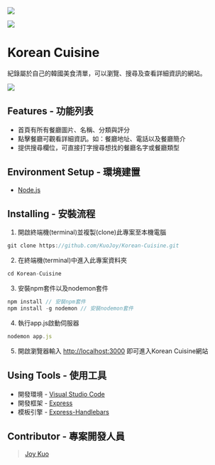 ![](https://i.imgur.com/EYT9Qri.png)

![](https://i.imgur.com/w1mzZ3t.png)
# Korean Cuisine
紀錄屬於自己的韓國美食清單，可以瀏覽、搜尋及查看詳細資訊的網站。

![](https://i.imgur.com/SAyFR2m.gif)

## Features - 功能列表
* 首頁有所有餐廳圖片、名稱、分類與評分
* 點擊餐廳可觀看詳細資訊。如：餐廳地址、電話以及餐廳簡介
* 提供搜尋欄位，可直接打字搜尋想找的餐廳名字或餐廳類型

## Environment Setup - 環境建置
* [Node.js](https://nodejs.org/en/)

## Installing - 安裝流程
1. 開啟終端機(terminal)並複製(clone)此專案至本機電腦
```javascript
git clone https://github.com/KuoJoy/Korean-Cuisine.git
```
2. 在終端機(terminal)中進入此專案資料夾
```javascript
cd Korean-Cuisine
```
3. 安裝npm套件以及nodemon套件
```javascript
npm install // 安裝npm套件
npm install -g nodemon // 安裝nodemon套件
```
4. 執行app.js啟動伺服器
```javascript
nodemon app.js
```
5. 開啟瀏覽器輸入 [http://localhost:3000](http://localhost:3000) 即可進入Korean Cuisine網站

## Using Tools - 使用工具
* 開發環境 - [Visual Studio Code](https://code.visualstudio.com/)
* 開發框架 - [Express](http://expressjs.com/)
* 模板引擎 - [Express-Handlebars](https://www.npmjs.com/package/express-handlebars)

## Contributor - 專案開發人員
> [Joy Kuo](https://github.com/KuoJoy)
